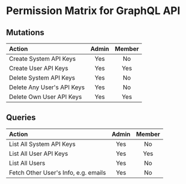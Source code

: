 # Permission Matrix for GraphQL API

## Mutations

| Action                     | Admin | Member |
|:---------------------------|:-----:|:------:|
| Create System API Keys     |  Yes  |   No   |
| Create User API Keys       |  Yes  |  Yes   |
| Delete System API Keys     |  Yes  |   No   |
| Delete Any User's API Keys |  Yes  |   No   |
| Delete Own User API Keys   |  Yes  |  Yes   |

## Queries

| Action                               | Admin | Member |
|:-------------------------------------|:-----:|:------:|
| List All System API Keys             |  Yes  |   No   |
| List All User API Keys               |  Yes  |  Yes   |
| List All Users                       |  Yes  |   No   |
| Fetch Other User's Info, e.g. emails |  Yes  |   No   |
